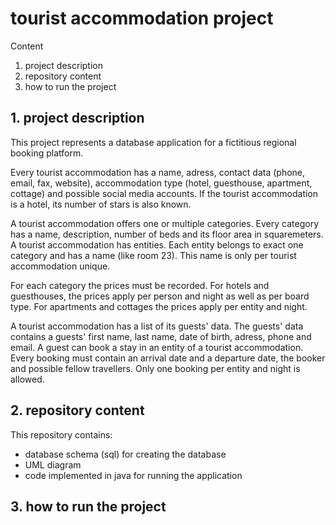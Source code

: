 # tourist accommodation project

Content
1. project description
2. repository content
3. how to run the project

## 1. project description

This project represents a database application for a fictitious regional booking platform. 

Every tourist accommodation has a name, adress, contact data (phone, email, fax, website), accommodation type (hotel, guesthouse, apartment, cottage) and possible social media accounts. If the tourist accommodation is a hotel, its number of stars is also known.

A tourist accommodation offers one or multiple categories. Every category has a name, description, number of beds and its floor area in squaremeters. 
A tourist accommodation has entities. Each entity belongs to exact one category and has a name (like room 23). This name is only per tourist accommodation unique. 

For each category the prices must be recorded. For hotels and guesthouses, the prices apply per person and night as well as per board type. For apartments and cottages the prices apply per entity and night. 

A tourist accommodation has a list of its guests' data. The guests' data contains a guests' first name, last name, date of birth, adress, phone and email. 
A guest can book a stay in an entity of a tourist accommodation. Every booking must contain an arrival date and a departure date, the booker and possible fellow travellers.
Only one booking per entity and night is allowed. 

## 2. repository content

This repository contains:
- database schema (sql) for creating the database
- UML diagram 
- code implemented in java for running the application 

## 3. how to run the project

